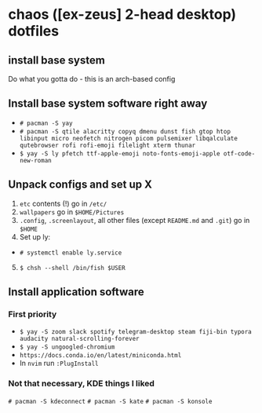 # chaos ([ex-zeus] 2-head desktop) dotfiles

## install base system

Do what you gotta do - this is an arch-based config

## Install base system software right away

- `# pacman -S yay`
- `# pacman -S qtile alacritty copyq dmenu dunst fish gtop htop libinput micro neofetch nitrogen picom pulsemixer libqalculate qutebrowser rofi rofi-emoji filelight xterm thunar`
- `$ yay -S ly pfetch ttf-apple-emoji noto-fonts-emoji-apple otf-code-new-roman`

## Unpack configs and set up X

1. `etc` contents (!) go in `/etc/`
2. `wallpapers` go in `$HOME/Pictures`
3. `.config`, `.screenlayout`, all other files (except `README.md` and `.git`) go in `$HOME`
4. Set up ly:
  - `# systemctl enable ly.service`
5. `$ chsh --shell /bin/fish $USER`

## Install application software

### First priority

- `$ yay -S zoom slack spotify telegram-desktop steam fiji-bin typora audacity natural-scrolling-forever`
- `$ yay -S ungoogled-chromium`
- `https://docs.conda.io/en/latest/miniconda.html`
- In `nvim` run `:PlugInstall`

### Not that necessary, KDE things I liked

`# pacman -S kdeconnect`
`# pacman -S kate`
`# pacman -S konsole`

